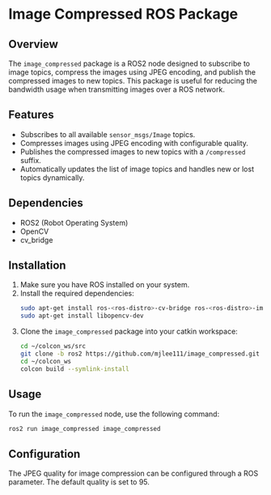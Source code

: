 # Image Compressed ROS Package

## Overview
The `image_compressed` package is a ROS2 node designed to subscribe to image topics, compress the images using JPEG encoding, and publish the compressed images to new topics. This package is useful for reducing the bandwidth usage when transmitting images over a ROS network.

## Features
- Subscribes to all available `sensor_msgs/Image` topics.
- Compresses images using JPEG encoding with configurable quality.
- Publishes the compressed images to new topics with a `/compressed` suffix.
- Automatically updates the list of image topics and handles new or lost topics dynamically.

## Dependencies
- ROS2 (Robot Operating System)
- OpenCV
- cv_bridge

## Installation
1. Make sure you have ROS installed on your system.
2. Install the required dependencies:
    ```bash
    sudo apt-get install ros-<ros-distro>-cv-bridge ros-<ros-distro>-image-transport
    sudo apt-get install libopencv-dev
    ```
3. Clone the `image_compressed` package into your catkin workspace:
    ```bash
    cd ~/colcon_ws/src
    git clone -b ros2 https://github.com/mjlee111/image_compressed.git
    cd ~/colcon_ws
    colcon build --symlink-install
    ```

## Usage
To run the `image_compressed` node, use the following command:
```bash
ros2 run image_compressed image_compressed
```

## Configuration
The JPEG quality for image compression can be configured through a ROS parameter. The default quality is set to 95.

